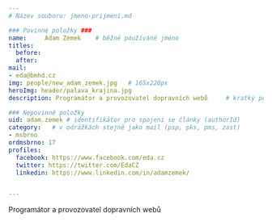 ```yaml
---
# Název souboru: jmeno-prijmeni.md

### Povinné položky ###
name:     Adam Zemek  	# běžně používáné jméno
titles:
  before: 
  after:
mail:
- eda@bmhd.cz
img: people/new_adam_zemek.jpg   # 165x220px
heroImg: header/palava_krajina.jpg
description: Programátor a provozovatel dopravních webů 	# kratký popis, max 160 znaků

### Nepovinné položky
uid: adam.zemek # identifikátor pro spojení se články (authorId)
category: 	# v odrážkách stejně jako mail (psp, pks, pms, zast)
- msbrno
ordmsbrno: 17
profiles:
  facebook: https://www.facebook.com/eda.cz
  twitter: https://twitter.com/EdaCZ
  linkedin: https://www.linkedin.com/in/adamzemek/


---
```


Programátor a provozovatel dopravních webů
